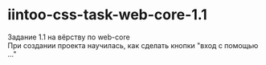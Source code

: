 # iintoo-css-task-web-core-1.1
Задание 1.1 на вёрству по web-core <br>
При создании проекта научилась, как сделать кнопки "вход с помощью ..."
